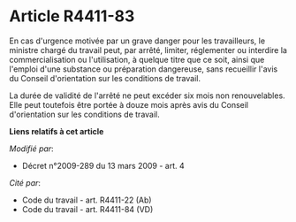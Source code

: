 # Article R4411-83

En cas d'urgence motivée par un grave danger pour les travailleurs, le ministre chargé du travail peut, par arrêté, limiter,
réglementer ou interdire la commercialisation ou l'utilisation, à quelque titre que ce soit, ainsi que l'emploi d'une
substance ou préparation dangereuse, sans recueillir l'avis du       Conseil d'orientation sur les conditions de travail. 

La durée de validité de l'arrêté ne peut excéder six mois non renouvelables. Elle peut toutefois être portée à douze mois
après avis du       Conseil d'orientation sur les conditions de travail.

**Liens relatifs à cet article**

_Modifié par_:

  - Décret n°2009-289 du 13 mars 2009 - art. 4

_Cité par_:

  - Code du travail - art. R4411-22 (Ab)
  - Code du travail - art. R4411-84 (VD)
